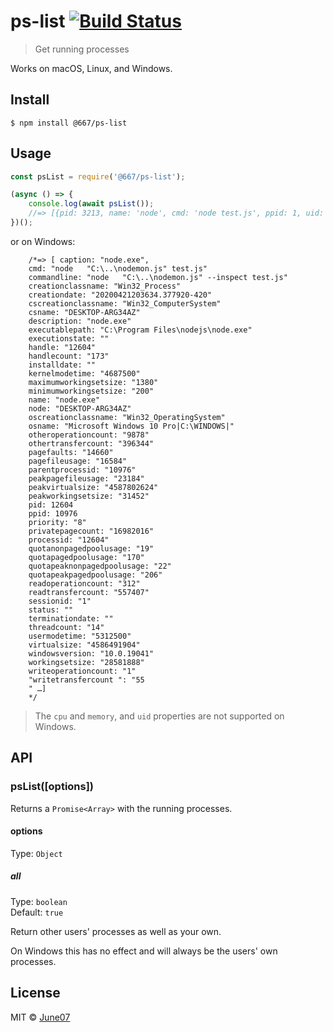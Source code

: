 # ps-list [![Build Status](https://travis-ci.org/june07/ps-list.svg?branch=master)](https://travis-ci.org/june07/ps-list)

> Get running processes

Works on macOS, Linux, and Windows.


## Install

```
$ npm install @667/ps-list
```


## Usage

```js
const psList = require('@667/ps-list');

(async () => {
	console.log(await psList());
	//=> [{pid: 3213, name: 'node', cmd: 'node test.js', ppid: 1, uid: 501, cpu: 0.1, memory: 1.5}, …]
})();
```

or on Windows:

```
	/*=> [ caption: "node.exe", 
	cmd: "node   "C:\..\nodemon.js" test.js"
	commandline: "node   "C:\..\nodemon.js" --inspect test.js"
	creationclassname: "Win32_Process"
	creationdate: "20200421203634.377920-420"
	cscreationclassname: "Win32_ComputerSystem"
	csname: "DESKTOP-ARG34AZ"
	description: "node.exe"
	executablepath: "C:\Program Files\nodejs\node.exe"
	executionstate: ""
	handle: "12604"
	handlecount: "173"
	installdate: ""
	kernelmodetime: "4687500"
	maximumworkingsetsize: "1380"
	minimumworkingsetsize: "200"
	name: "node.exe"
	node: "DESKTOP-ARG34AZ"
	oscreationclassname: "Win32_OperatingSystem"
	osname: "Microsoft Windows 10 Pro|C:\WINDOWS|"
	otheroperationcount: "9878"
	othertransfercount: "396344"
	pagefaults: "14660"
	pagefileusage: "16584"
	parentprocessid: "10976"
	peakpagefileusage: "23184"
	peakvirtualsize: "4587802624"
	peakworkingsetsize: "31452"
	pid: 12604
	ppid: 10976
	priority: "8"
	privatepagecount: "16982016"
	processid: "12604"
	quotanonpagedpoolusage: "19"
	quotapagedpoolusage: "170"
	quotapeaknonpagedpoolusage: "22"
	quotapeakpagedpoolusage: "206"
	readoperationcount: "312"
	readtransfercount: "557407"
	sessionid: "1"
	status: ""
	terminationdate: ""
	threadcount: "14"
	usermodetime: "5312500"
	virtualsize: "4586491904"
	windowsversion: "10.0.19041"
	workingsetsize: "28581888"
	writeoperationcount: "1"
	"writetransfercount ": "55
	" …]
	*/
```

> The `cpu` and `memory`, and `uid` properties are not supported on Windows.


## API

### psList([options])

Returns a `Promise<Array>` with the running processes.

#### options

Type: `Object`

##### all

Type: `boolean`<br>
Default: `true`

Return other users' processes as well as your own.

On Windows this has no effect and will always be the users' own processes.


## License

MIT © [June07](https://june07.com)
